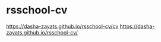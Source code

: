 # rsschool-cv

https://dasha-zayats.github.io/rsschool-cv/cv
https://dasha-zayats.github.io/rsschool-cv/
